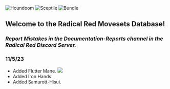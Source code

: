 ![Houndoom](https://i.ibb.co/G5VcKdJ/download.png) ![Sceptile](https://i.ibb.co/8dKTmfq/download-1.png) ![Bundle](https://i.ibb.co/XJtJ8xs/download.png)
## Welcome to the Radical Red Movesets Database!
### _Report Mistakes in the Documentation-Reports channel in the Radical Red Discord Server._

### 11/5/23
- Added Flutter Mane. <img src="https://i.ibb.co/hBRZ0h5/flutter.png">
- Added Iron Hands.
- Added Samurott-Hisui.
